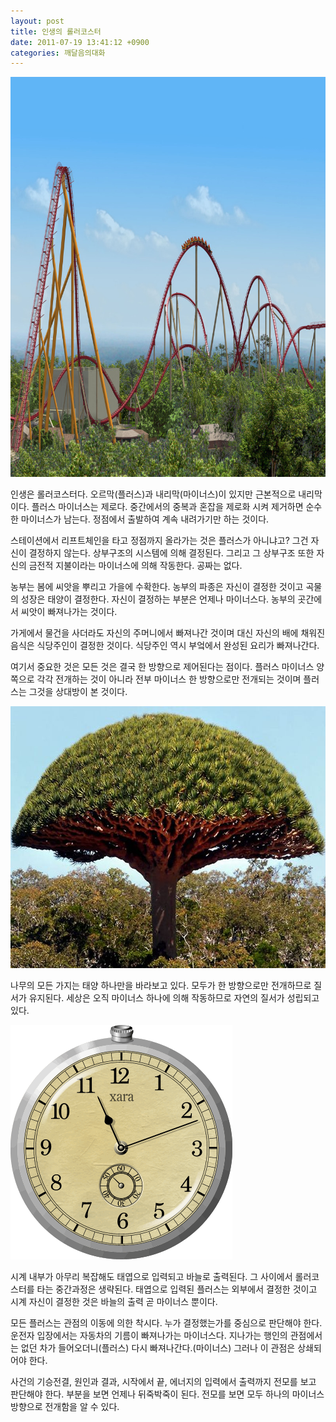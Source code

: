 ```yaml
---
layout: post
title: 인생의 롤러코스터
date: 2011-07-19 13:41:12 +0900
categories: 깨달음의대화
---
```

 <img alt="2.jpg" src="files/attach/images/198/804/182/2.jpg" width="800" height="640" />



인생은 롤러코스터다. 오르막(플러스)과 내리막(마이너스)이 있지만 근본적으로 내리막이다. 플러스 마이너스는 제로다. 중간에서의 중복과 혼잡을 제로화 시켜 제거하면 순수한 마이너스가 남는다. 정점에서 출발하여 계속 내려가기만 하는 것이다. 



스테이션에서 리프트체인을 타고 정점까지 올라가는 것은 플러스가 아니냐고? 그건 자신이 결정하지 않는다. 상부구조의 시스템에 의해 결정된다. 그리고 그 상부구조 또한 자신의 금전적 지불이라는 마이너스에 의해 작동한다. 공짜는 없다.



농부는 봄에 씨앗을 뿌리고 가을에 수확한다. 농부의 파종은 자신이 결정한 것이고 곡물의 성장은 태양이 결정한다. 자신이 결정하는 부분은 언제나 마이너스다. 농부의 곳간에서 씨앗이 빠져나가는 것이다. 



가게에서 물건을 사더라도 자신의 주머니에서 빠져나간 것이며 대신 자신의 배에 채워진 음식은 식당주인이 결정한 것이다. 식당주인 역시 부엌에서 완성된 요리가 빠져나간다. 



여기서 중요한 것은 모든 것은 결국 한 방향으로 제어된다는 점이다. 플러스 마이너스 양쪽으로 각각 전개하는 것이 아니라 전부 마이너스 한 방향으로만 전개되는 것이며 플러스는 그것을 상대방이 본 것이다. 



 <img alt="3.jpg" src="files/attach/images/198/804/182/3.jpg" width="640" height="419" />



나무의 모든 가지는 태양 하나만을 바라보고 있다. 모두가 한 방향으로만 전개하므로 질서가 유지된다. 세상은 오직 마이너스 하나에 의해 작동하므로 자연의 질서가 성립되고 있다.



 <img alt="4.gif" src="files/attach/images/198/804/182/4.gif" width="355" height="375" />



시계 내부가 아무리 복잡해도 태엽으로 입력되고 바늘로 출력된다. 그 사이에서 롤러코스터를 타는 중간과정은 생략된다. 태엽으로 입력된 플러스는 외부에서 결정한 것이고 시계 자신이 결정한 것은 바늘의 출력 곧 마이너스 뿐이다.



모든 플러스는 관점의 이동에 의한 착시다. 누가 결정했는가를 중심으로 판단해야 한다. 운전자 입장에서는 자동차의 기름이 빠져나가는 마이너스다. 지나가는 행인의 관점에서는 없던 차가 들어오더니(플러스) 다시 빠져나간다.(마이너스) 그러나 이 관점은 상쇄되어야 한다.



사건의 기승전결, 원인과 결과, 시작에서 끝, 에너지의 입력에서 출력까지 전모를 보고 판단해야 한다. 부분을 보면 언제나 뒤죽박죽이 된다. 전모를 보면 모두 하나의 마이너스 방향으로 전개함을 알 수 있다.

<p style="BACKGROUND: #ffffff; mso-pagination: none; mso-padding-alt: 0pt 0pt 0pt 0pt" class="0">
</p>